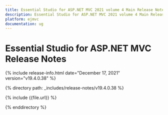 ```yaml
---
title: Essential Studio for ASP.NET MVC 2021 volume 4 Main Release Notes  
description: Essential Studio for ASP.NET MVC 2021 volume 4 Main Release Notes  
platform: ejmvc
documentation: ug
---
```


# Essential Studio for ASP.NET MVC  Release Notes  

{% include release-info.html date="December 17, 2021"  version="v19.4.0.38" %} 


{% directory path: _includes/release-notes/v19.4.0.38 %}

{% include {{file.url}} %}

{% enddirectory %}